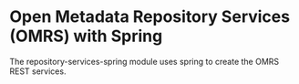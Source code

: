 <!-- SPDX-License-Identifier: Apache-2.0 -->
<!-- Copyright Contributors to the ODPi Egeria project. -->

# Open Metadata Repository Services (OMRS) with Spring

The repository-services-spring module uses spring to create the OMRS REST services.